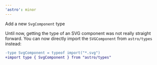 ```yaml
---
'astro': minor
---
```


Add a new `SvgComponent` type

Until now, getting the type of an SVG component was not really straight forward. You can now directly import the `SVGComponent` from `astro/types` instead:

```diff
-type SvgComponent = typeof import("*.svg")
+import type { SvgComponent } from "astro/types"
```
